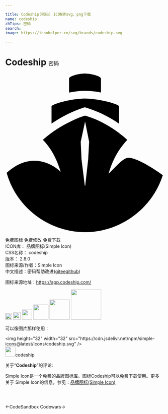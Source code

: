 ```yaml
---

title: Codeship(密码) ICON转svg、png下载
name: codeship
zhTips: 密码
search: 
image: https://iconhelper.cn/svg/brands/codeship.svg

---
```


# Codeship  <small style="font-size: 60%;font-weight: 100">密码</small>

<div id="svg" class="svg-wrap">
<svg role="img" viewBox="0 0 24 24" xmlns="http://www.w3.org/2000/svg"><title>Codeship icon</title><path d="M12.053 0c-.972 0-2.398.405-2.398.762v2.117a13.032 13.032 0 0 1 2.42-.272 14.387 14.387 0 0 1 2.423.26V.773c0-.367-1.475-.774-2.445-.774zm.022 3.787c-2.042 0-5.068.837-5.068 1.193v2.595a18.793 18.793 0 0 1 5.02-2.473c.012-.013 2.803.749 5.212 2.495l.003.003V4.98c0-.37-3.126-1.193-5.167-1.193zM12.1 6.37c-.763.197-1.514.555-2.214.887a17.585 17.585 0 0 0-4.19 2.767c1.352 1.378 2.161 3.11 2.654 4.72l.037.113.04.037-.052-.037c-.013-.013-1.623-1.661-3.972-1.661-1.242 0-2.68.456-4.193 1.833.147.516.32 1.006.528 1.498v.016l.025.047c2.004 4.575 6.7 7.553 11.693 7.406 4.895-.147 9.348-3.311 11.13-7.859.098-.246.184-.506.272-.752-1.686-1.254-4.332-2.814-5.351-2.617v-.003c-.776.149-1.686 1.266-2.854 2.385.468-1.66 1.307-3.515 2.832-5.114a15.58 15.58 0 0 0-1.243-1.021v-.012C15.717 7.87 13.944 6.899 12.1 6.369zm-.01.897l.612 3.05-.147 2.67-.443 3.959v.018l-.05-.006c-.006-.001-.015-.008-.022-.01v-.027l-.493-3.947-.122-2.654zm.9 9.825l.021.004a7.135 7.135 0 0 1-.143.056c.04-.023.08-.036.121-.06z"/></svg>
</div>
<detail full-name='codeship'></detail>

<div class="detail-page">
<p>
<span><span class="badge-success badge">免费图标</span> <span class="badge-success badge">免费修改</span>  <span class="badge-success badge">免费下载</span> </span>
<br/>
<span>
ICON库：
<span class="badge-secondary badge">品牌图标(Simple Icon)</span> 
</span>
<br/>
<span>
CSS名称：
<span class="badge-secondary badge">codeship</span> 
</span>

<br/>
<span>
版本：
<span class="badge-secondary badge">2.8.0</span> 
</span>
<br/>
<span>图标来源/作者：<span class="badge-light badge">Simple Icon</span></span> 
<br/>
<span class="zh-detail">中文描述：<span class="badge-primary badge">密码</span><span class="help-link"><span>帮助改进</span>(<a href="https://gitee.com/liuwave/icon-helper/edit/master/json/brands/codeship.json" target="_blank" rel="noopener noreferrer">gitee</a><a href="https://github.com/liuwave/icon-helper/edit/master/json/brands/codeship.json" target="_blank" rel="noopener noreferrer">github</a></span>)</span><br/>
</p>
</div><div class="description description alert alert-light"><p>图标来源地址：<a href="https://app.codeship.com/" target="_blank" rel="noopener noreferrer">https://app.codeship.com/</a></p></div>
<div class="alert alert-dark">
<img height="21" width="21" src="https://cdn.jsdelivr.net/npm/simple-icons@latest/icons/codeship.svg" />
<img height="24" width="24" src="https://cdn.jsdelivr.net/npm/simple-icons@latest/icons/codeship.svg" />
<img height="32" width="32" src="https://cdn.jsdelivr.net/npm/simple-icons@latest/icons/codeship.svg" />
<img height="48" width="48" src="https://cdn.jsdelivr.net/npm/simple-icons@latest/icons/codeship.svg" />
<img height="64" width="64" src="https://cdn.jsdelivr.net/npm/simple-icons@latest/icons/codeship.svg" />
<img height="96" width="96" src="https://cdn.jsdelivr.net/npm/simple-icons@latest/icons/codeship.svg" />

</div>
<div>
  <p>可以像图片那样使用：    
  </p>
  <div class="alert alert-primary" style="font-size: 14px">
    &lt;img height="32" width="32" src="https://cdn.jsdelivr.net/npm/simple-icons@latest/icons/codeship.svg" /&gt;
    <copy-btn content='<img height="32" width="32" src="https://cdn.jsdelivr.net/npm/simple-icons@latest/icons/codeship.svg" />'></copy-btn>
  </div>
  <div class="alert alert-secondary">
    <img height="32" width="32" src="https://cdn.jsdelivr.net/npm/simple-icons@latest/icons/codeship.svg" />codeship
    <copy-btn content="codeship" btn-title="复制图标名称"></copy-btn>
  </div>
</div>
<div class="icon-detail__container">
<p>关于“<b>Codeship</b>”的评论:</p>
</div>
<Vssue title="关于“Codeship”的评论" />
<div><p>Simple Icon是一个免费的品牌图标库。图标Codeship可以免费下载使用。更多关于  Simple Icon的信息，参见：<a target="_blank" href="https://iconhelper.cn/brands.html">品牌图标(Simple Icon)</a>
</p></div>


<div style="padding:2rem 0 " class="page-nav"><p class="inner"><span class="prev">←<router-link to="/icon/codesandbox.html">CodeSandbox</router-link></span> <span class="next"><router-link to="/icon/codewars.html">Codewars</router-link>→</span></p></div>
